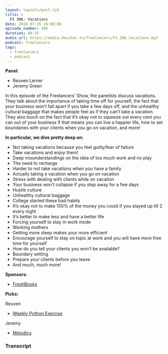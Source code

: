 ```yaml
---
layout: layouts/post.njk
title: >
  FS 306: Vacations
date: 2018-07-26 16:08:08
episode_number: 306
duration: 40:15
audio_url: https://media.devchat.tv/freelancers/FS_306_Vacations.mp3
podcast: freelancers
tags:
  - freelancers
  - podcast
---
```


**Panel:**

- Reuven Lerner
- Jeremy Green

In this episode of the Freelancers’ Show, the panelists discuss vacations. They talk about the importance of taking time off for yourself, the fact that your business won’t fall apart if you take a few days off, and the unhealthy cultural baggage that makes people feel as if they can’t take a vacation. They also touch on the fact that it’s okay not to squeeze out every cent you can out of your business if that means you can live a happier life, how to set boundaries with your clients when you go on vacation, and more!

**In particular, we dive pretty deep on:**

- Not taking vacations because you feel guilty/fear of failure
- Take vacations and enjoy them!
- Deep misunderstandings on the idea of too much work and no play
- The need to recharge
- Harder to not take vacations when you have a family
- Actually taking a vacation when you go on vacation
- Stress with dealing with clients while on vacation
- Your business won’t collapse if you step away for a few days
- Hustle culture
- Unhealthy cultural baggage
- College started these bad habits
- It’s okay not to make 100% of the money you could if you stayed up till 2 every night
- It’s better to make less and have a better life
- Forcing yourself to stay in work mode
- Working mothers
- Getting more sleep makes your more efficient
- Encourage yourself to stay on topic at work and you will have more free time for yourself
- How do you tell your clients you won’t be available?
- Boundary setting
- Prepare your clients before you leave
- And much, much more!

**Sponsors:**

- [FreshBooks](https://www.freshbooks.com/invoice?ref=11731&utm_source=pbm&utm_medium=affiliate-program&utm_influencer=419364&utm_campaign=podcast-influencers)

**Picks:**

Reuven

- [Weekly Python Exercise](https://store.lerner.co.il/weekly-python-exercise-next-cohort)

Jeremy

- [Melodics](https://www.melodics.com/)

### Transcript
